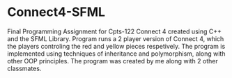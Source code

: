 # Connect4-SFML
Final Programming Assignment for Cpts-122
Connect 4 created using C++ and the SFML Library. Program runs a 2 player version of Connect 4, which the players controling the red and yellow pieces respetively. The program is implemented using techniques of inheritance and polymorphism, along with other OOP principles. The program was created by me along with 2 other classmates.
